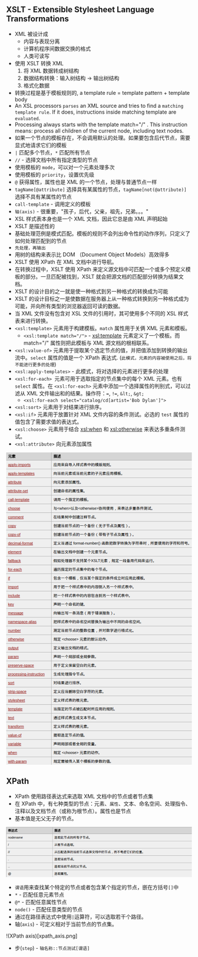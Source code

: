 ## XSLT - Extensible Stylesheet Language Transformations

- XML 被设计成
    - 内容与表现分离
    - 计算机程序间数据交换的格式
    - 人类可读写
- 使用 XSLT 转换 XML
    1. 将 XML 数据转成树结构
    2. 数据结构转换：输入树结构 -> 输出树结构
    3. 格式化数据
- 转换过程是基于模板规则的, a template rule = template pattern + template body
- An XSL processors `parses` an XML source and tries to find a `matching template rule`. If it does, instructions inside matching template are `evaluated`.
- Processing always starts with the template match="/" . This instruction means: process all children of the current node, including text nodes.
- 如果一个节点的模板存在，不会调用默认的处理。如果要包含后代节点，需要显式地请求它们的模板
- `|` 匹配多个节点，`*` 匹配所有节点
- `//` - 选择文档中所有指定类型的节点
- 使用模板的 `mode`，可以对一个元素处理多次
- 使用模板的 `priority`，设置优先级
- `@` 获得属性，属性也是 XML 的一个节点，处理与普通节点一样
- `tagName[@attribute]` 选择具有某属性的节点，`tagName[not(@attribute)]` 选择不具有某属性的节点
- `call-template` - 调用定义的模板
- `轴(axis)` - 很重要，"孩子，后代，父亲，祖先，兄弟。。。"
- XSL 样式表本身也是一个 XML 文档，因此它总是由 XML 声明起始
- XSLT 是描述性的
- 基础处理范例是模式匹配。模板的规则不会列出命令性的动作序列，只定义了如何处理匹配到的节点
- `先处理，再输出`
- 用树的结构来表示比 DOM （Document Object Models）高效得多
- XSLT 使用 XPath 在 XML 文档中进行导航。
- 在转换过程中，XSLT 使用 XPath 来定义源文档中可匹配一个或多个预定义模板的部分。一旦匹配被找到，XSLT 就会把源文档的匹配部分转换为结果文档。
- XSLT 的设计目的之一就是使一种格式到另一种格式的转换成为可能
- XSLT 的设计目标之一是使数据在服务器上从一种格式转换到另一种格式成为可能，并向所有类型的浏览器返回可读的数据。
- 当 XML 文件没有包含对 XSL 文件的引用时，其可使用多个不同的 XSL 样式表来进行转换。
- `<xsl:template>` 元素用于构建模板。`match` 属性用于关俩 XML 元素和模板。
    - `<xsl:template match="/">` - <xsl:template> 元素定义了一个模板。而 match="/" 属性则把此模板与 XML 源文档的根相联系。
- `<xsl:value-of>` 元素用于提取某个选定节点的值，并把值添加到转换的输出流中。`select` 属性的值是一个 XPath 表达式. (`此模式，元素的内容被使用之后，将不能进行更多的处理`)
- `<xsl:apply-templates>` - 此模式，将对选择的元素进行更多的处理
- `<xsl:for-each> `元素可用于选取指定的节点集中的每个 XML 元素。也有 `select` 属性。在 `<xsl:for-each>` 元素中添加一个选择属性的判别式，可以过滤从 XML 文件输出和的结果。操作符：`=`, `!=`, `&lt;`, `&gt;`
    - `<xsl:for-each select="catalog/cd[artist='Bob Dylan']">`
- `<xsl:sort>` 元素用于对结果进行排序。
- `<xsl:if>` 元素用于放置针对 XML 文件内容的条件测试。必选的 `test` 属性的值包含了需要求值的表达式。
- `<xsl:choose>` 元素用于结合 <xsl:when> 和 <xsl:otherwise> 来表达多重条件测试。
- `<xsl:attribute>` 向元素添加属性

![XSL Elements](xsl_elements.png)

## XPath

- XPath 使用路径表达式来选取 XML 文档中的节点或者节点集
- 在 XPath 中，有七种类型的节点：元素、`属性`、文本、命名空间、处理指令、注释以及文档节点（或称为根节点）。属性也是节点
- 基本值是无父无子的节点。

![XPath Expression](xpath_expression.png)

- `谓语`用来查找某个特定的节点或者包含某个指定的节点，嵌在方括号`[]`中
- `*` - 匹配任意元素节点
- `@*` - 匹配任意属性节点
- `node()` - 匹配任意类型的节点
- 通过在路径表达式中使用`|`运算符，可以选取若干个路径。
- 轴(`axis`) - 可定义相对于当前节点的节点集。

!(XPath axis)[xpath_axis.png]

- 步(`step`) -  `轴名称::节点测试[谓语]`


